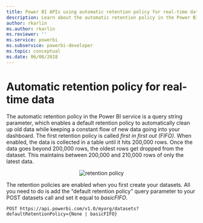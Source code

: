 ```yaml
---
title: Power BI APIs using automatic retention policy for real-time data
description: Learn about the automatic retention policy in the Power BI service
author: rkarlin
ms.author: rkarlin
ms.reviewer: ''
ms.service: powerbi
ms.subservice: powerbi-developer
ms.topic: conceptual
ms.date: 06/08/2018
---
```


# Automatic retention policy for real-time data

The automatic retention policy in the Power BI service is a query string parameter, which enables a default retention policy to automatically clean up old data while keeping a constant flow of new data going into your dashboard. The first retention policy is called *first in first out (FIFO)*. When enabled, the data is collected in a table until it hits 200,000 rows. Once the data goes beyond 200,000 rows, the oldest rows get dropped from the dataset. This maintains between 200,000 and 210,000 rows of only the latest data.  
  
<center>

![retention policy](media/api-Automatic-retention-policy-for-real-time-data/retention-policy.png) 

</center>

The retention policies are enabled when you first create your datasets. All you need to do is add the “default retention policy” query parameter to your POST datasets call and set it equal to *basicFIFO*.  
  
    POST https://api.powerbi.com/v1.0/myorg/datasets?defaultRetentionPolicy={None | basicFIFO}